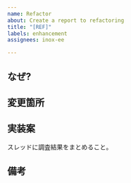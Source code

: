 ```yaml
---
name: Refactor
about: Create a report to refactoring
title: "[REF]"
labels: enhancement
assignees: inox-ee

---
```


## なぜ?

## 変更箇所

## 実装案

スレッドに調査結果をまとめること。

## 備考

